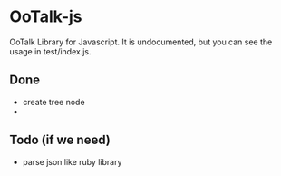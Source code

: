 OoTalk-js
====================

OoTalk Library for Javascript.
It is undocumented, but you can see the usage in test/index.js.

## Done

- create tree node
-

## Todo (if we need)

- parse json like ruby library
